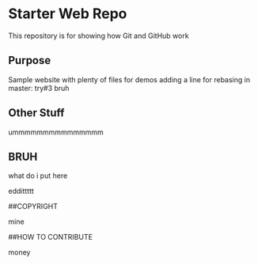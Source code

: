 # Starter Web Repo

This repository is for showing how Git and GitHub work

## Purpose

Sample website with plenty of files for demos
adding a line for rebasing in master: try#3 bruh

## Other Stuff

ummmmmmmmmmmmmmm

## BRUH

what do i put here

eddittttt

##COPYRIGHT

mine

##HOW TO CONTRIBUTE

money